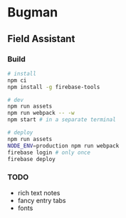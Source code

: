 # Bugman
## Field Assistant


### Build
```sh
# install
npm ci
npm install -g firebase-tools

# dev
npm run assets
npm run webpack -- -w
npm start # in a separate terminal

# deploy
npm run assets
NODE_ENV=production npm run webpack
firebase login # only once
firebase deploy
```


### TODO
- rich text notes
- fancy entry tabs
- fonts
